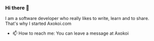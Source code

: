 ### Hi there 👋

I am a software developer who really likes to write, learn and to share. That's why I started Axokoi.com 
- 📫 How to reach me: You can leave a message at Axokoi
<!--
**IgnacioRondini/IgnacioRondini** is a ✨ _special_ ✨ repository because its `README.md` (this file) appears on your GitHub profile.

Here are some ideas to get you started:

- 🔭 I’m currently working on ...
- 🌱 I’m currently learning ...
- 👯 I’m looking to collaborate on ...
- 🤔 I’m looking for help with ...
- 💬 Ask me about ...
- 📫 How to reach me: ...
- 😄 Pronouns: ...
- ⚡ Fun fact: ...
-->
